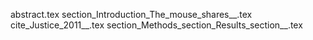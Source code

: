 abstract.tex
section_Introduction_The_mouse_shares__.tex
cite_Justice_2011__.tex
section_Methods_section_Results_section__.tex
